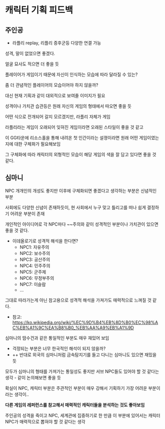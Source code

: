 # 캐릭터 기획 피드백

## 주인공

- 라플리 replay, 리플리 증후군등 다양한 연결 가능

성격, 말이 없었으면 좋겠다.

얼굴 묘사도 적으면 더 좋을 듯

플레이어가 게임이기 때문에 자신이 인식하는 모습에 따라 달라질 수 있는?

좀 더 관념적인 플레이어의 모습이어야 하지 않을까?

대신 현재 기획과 같이 대외적으로 보여줄 이미지가 필요

성격이나 가치관 습관등은 원래 자신의 게임의 형태에서 따오면 좋을 듯

어떤 식으로 전개되어 갈지 모르겠지만, 라플리 자체가 게임

라플리라는 게임이 오래되어 잊혀진 게임이라면 오래된 스타일이 좋을 것 같고

이 GG타운에 리소스홀을 통해 내려온 첫 인간이라는 설졍이라면 원래 어떤 게임이였는지에 대한 구체화가 필요해보임

그 구체화에 따라 캐릭터의 외형적인 모습이 해당 게임의 색을 잘 담고 있다면 좋을 것 같다.

## 심마니

NPC 개개인의 개성도 좋지만 이후에 구체화되면 좋겠다고 생각하는 부분은 신념적인 부분

사회에도 다양한 신념이 존재하듯이, 현 사회에서 누구 맞고 틀리고를 떠나 쉽게 결정하기 어려운 부분이 존재

개인적인 아이디어로 각 NPC마다 ~~주의와 같이 성격적인 부분이나 가치관이 있으면 좋을 것 같다.

- 이데올로기로 성격적 해석을 한다면?
  - NPC1: 자유주의
  - NPC2: 보수주의
  - NPC3: 공산주의
  - NPC4: 민주주의
  - NPC5: 군주제
  - NPC6: 무정부주의
  - NPC7: 이슬람
  - ...

그대로 따라가는게 아닌 참고용으로 성격적 해석을 가져가도 매력적으로 느껴질 것 같다.

- 참고: https://ko.wikipedia.org/wiki/%EC%9D%B4%EB%8D%B0%EC%98%AC%EB%A1%9C%EA%B8%B0_%EB%AA%A9%EB%A1%9D

심마니의 땀수건과 같은 통일적인 부분도 매우 재밌어 보임

- 걱정되는 부분은 너무 한국적인 해석이 되지 않을까?
- ++ 반대로 외국의 심마니처럼 금속탐지기를 들고 다니는 심마니도 있으면 재밌을 듯

모두가 심마니의 형태를 가져가는 통일성도 좋지만 서브 NPC들도 있어야 할 것 같다는 생각 - 같이 논의해보면 좋을 듯

확실이 NPC, 캐릭터 부분은 주관적인 부분이 매우 강해서 기획하기 가장 어려운 부분이라는 생각이..

**다른 게임의 레퍼런스를 참고해서 매력적인 캐릭터들을 분석하는 것도 좋아보임**

주인공의 성격을 죽이고 NPC, 세계관에 집중하기로 한 만큼 이 부분에 있어서는 캐릭터 NPC가 매력적으로 뽑혀야 할 것 같다는 생각

